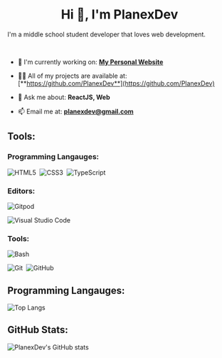 <h1 align="center">Hi 👋, I'm PlanexDev</h1>
I'm a middle school student developer that loves web development.

&nbsp;

- 🔭 I'm currently working on: [**My Personal Website**](https://github.com/PlanexDev/planexdev.github.io)

- 👨‍💻 All of my projects are available at: [**https://github.com/PlanexDev**](https://github.com/PlanexDev)

- 💬 Ask me about: **ReactJS, Web**

- 📫 Email me at: **planexdev@gmail.com**

## Tools:
### Programming Langauges:
![HTML5](https://img.shields.io/badge/html5-%23E34F26.svg?style=for-the-badge&logo=html5&logoColor=white)&nbsp;
![CSS3](https://img.shields.io/badge/css3-%231572B6.svg?style=for-the-badge&logo=css3&logoColor=white)&nbsp;
![TypeScript](https://img.shields.io/badge/typescript-%23007ACC.svg?style=for-the-badge&logo=typescript&logoColor=white)

### Editors:
![Gitpod](https://img.shields.io/badge/gitpod-f06611.svg?style=for-the-badge&logo=gitpod&logoColor=white)

![Visual Studio Code](https://img.shields.io/badge/Visual%20Studio%20Code-0078d7.svg?style=for-the-badge&logo=visual-studio-code&logoColor=white)

### Tools:
![Bash](https://img.shields.io/badge/Bash-%23121011.svg?style=for-the-badge&logo=gnu-bash&logoColor=white)

![Git](https://img.shields.io/badge/git-%23F05033.svg?style=for-the-badge&logo=git&logoColor=white)&nbsp;
![GitHub](https://img.shields.io/badge/github-%23121011.svg?style=for-the-badge&logo=github&logoColor=white)

## Programming Langauges:
![Top Langs](https://github-readme-stats.vercel.app/api/top-langs/?username=PlanexDev&langs_count=5)

## GitHub Stats:
![PlanexDev's GitHub stats](https://github-readme-stats.vercel.app/api?username=PlanexDev&show_icons=true&theme=radical)
